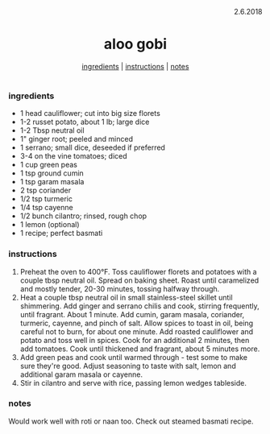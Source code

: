<p align="right">2.6.2018</p>

<h1 align="center">aloo gobi</h1>

<div align="center">
  <a href="#ingredients">ingredients</a> | 
  <a href="#instructions">instructions</a> | 
  <a href="#notes">notes</a>
</div>
<br>

### ingredients
- 1 head cauliflower; cut into big size florets
- 1-2 russet potato, about 1 lb; large dice
- 1-2 Tbsp neutral oil
- 1" ginger root; peeled and minced
- 1 serrano; small dice, deseeded if preferred
- 3-4 on the vine tomatoes; diced
- 1 cup green peas
- 1 tsp ground cumin
- 1 tsp garam masala
- 2 tsp coriander
- 1/2 tsp turmeric 
- 1/4 tsp cayenne
- 1/2 bunch cilantro; rinsed, rough chop
- 1 lemon (optional)
- 1 recipe; perfect basmati

### instructions
1. Preheat the oven to 400°F. Toss cauliflower florets and potatoes with a couple tbsp neutral oil. Spread on baking sheet. 
Roast until caramelized and mostly tender, 20-30 minutes, tossing halfway through.
1. Heat a couple tbsp neutral oil in small stainless-steel skillet until shimmering. Add ginger and serrano chilis and 
cook, stirring frequently, until fragrant. About 1 minute. Add cumin, garam masala, coriander, turmeric, cayenne, and 
pinch of salt. Allow spices to toast in oil, being careful not to burn, for about one minute. Add 
roasted cauliflower and potato and toss well in spices. Cook for an additional 2 minutes, then add tomatoes. Cook until 
thickened and fragrant, about 5 minutes more. 
1. Add green peas and cook until warmed through - test some to make sure they're good. 
Adjust seasoning to taste with salt, lemon and additional garam masala or cayenne.
1. Stir in cilantro and serve with rice, passing lemon wedges tableside.

### notes
Would work well with roti or naan too.  Check out steamed basmati recipe.
